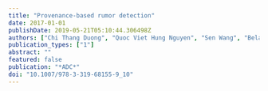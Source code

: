 ```yaml
---
title: "Provenance-based rumor detection"
date: 2017-01-01
publishDate: 2019-05-21T05:10:44.306498Z
authors: ["Chi Thang Duong", "Quoc Viet Hung Nguyen", "Sen Wang", "Bela Stantic"]
publication_types: ["1"]
abstract: ""
featured: false
publication: "*ADC*"
doi: "10.1007/978-3-319-68155-9_10"
---
```


